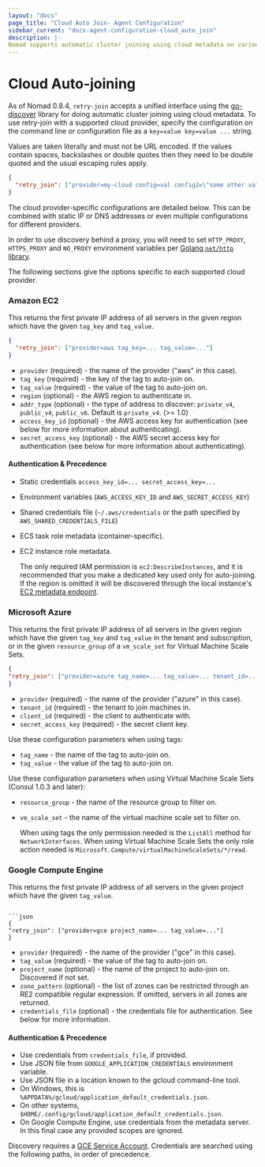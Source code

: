 ```yaml
---
layout: "docs"
page_title: "Cloud Auto Join- Agent Configuration"
sidebar_current: "docs-agent-configuration-cloud_auto_join"
description: |-
Nomad supports automatic cluster joining using cloud metadata on various providers.
---
```


# Cloud Auto-joining

As of Nomad 0.8.4, `retry-join` accepts a unified interface using the
[go-discover](https://github.com/hashicorp/go-discover) library for doing
automatic cluster joining using cloud metadata. To use retry-join with a
supported cloud provider, specify the configuration on the command line or
configuration file as a `key=value key=value ...` string.

Values are taken literally and must not be URL
encoded. If the values contain spaces, backslashes or double quotes then
they need to be double quoted and the usual escaping rules apply.

```json
{
  "retry_join": ["provider=my-cloud config=val config2=\"some other val\" ..."]
}
```

The cloud provider-specific configurations are detailed below. This can be
combined with static IP or DNS addresses or even multiple configurations
for different providers.

In order to use discovery behind a proxy, you will need to set
`HTTP_PROXY`, `HTTPS_PROXY` and `NO_PROXY` environment variables per
[Golang `net/http` library](https://golang.org/pkg/net/http/#ProxyFromEnvironment).

The following sections give the options specific to each supported cloud
provider.

### Amazon EC2

This returns the first private IP address of all servers in the given
region which have the given `tag_key` and `tag_value`.


```json
{
  "retry_join": ["provider=aws tag_key=... tag_value=..."]
}
```

- `provider` (required) - the name of the provider ("aws" in this case).
- `tag_key` (required) - the key of the tag to auto-join on.
- `tag_value` (required) - the value of the tag to auto-join on.
- `region` (optional) - the AWS region to authenticate in.
- `addr_type` (optional) - the type of address to discover: `private_v4`, `public_v4`, `public_v6`. Default is `private_v4`. (>= 1.0)
- `access_key_id` (optional) - the AWS access key for authentication (see below for more information about authenticating).
- `secret_access_key` (optional) - the AWS secret access key for authentication (see below for more information about authenticating).

#### Authentication &amp; Precedence

- Static credentials `access_key_id=... secret_access_key=...`
- Environment variables (`AWS_ACCESS_KEY_ID` and `AWS_SECRET_ACCESS_KEY`)
- Shared credentials file (`~/.aws/credentials` or the path specified by `AWS_SHARED_CREDENTIALS_FILE`)
- ECS task role metadata (container-specific).
- EC2 instance role metadata.

  The only required IAM permission is `ec2:DescribeInstances`, and it is
  recommended that you make a dedicated key used only for auto-joining. If the
  region is omitted it will be discovered through the local instance's [EC2
  metadata
  endpoint](http://docs.aws.amazon.com/AWSEC2/latest/UserGuide/instance-identity-documents.html).

### Microsoft Azure

  This returns the first private IP address of all servers in the given region
  which have the given `tag_key` and `tag_value` in the tenant and subscription, or in
  the given `resource_group` of a `vm_scale_set` for Virtual Machine Scale Sets.


  ```json
{
  "retry_join": ["provider=azure tag_name=... tag_value=... tenant_id=... client_id=... subscription_id=... secret_access_key=..."]
}
```

- `provider` (required) - the name of the provider ("azure" in this case).
- `tenant_id` (required) - the tenant to join machines in.
- `client_id` (required) - the client to authenticate with.
- `secret_access_key` (required) - the secret client key.

Use these configuration parameters when using tags:
- `tag_name` - the name of the tag to auto-join on.
- `tag_value` - the value of the tag to auto-join on.

Use these configuration parameters when using Virtual Machine Scale Sets (Consul 1.0.3 and later):
- `resource_group` - the name of the resource group to filter on.
- `vm_scale_set` - the name of the virtual machine scale set to filter on.

    When using tags the only permission needed is the `ListAll` method for `NetworkInterfaces`. When using
    Virtual Machine Scale Sets the only role action needed is `Microsoft.Compute/virtualMachineScaleSets/*/read`.

### Google Compute Engine

This returns the first private IP address of all servers in the given
project which have the given `tag_value`.
```

```json
{
"retry_join": ["provider=gce project_name=... tag_value=..."]
}
```

- `provider` (required) - the name of the provider ("gce" in this case).
- `tag_value` (required) - the value of the tag to auto-join on.
- `project_name` (optional) - the name of the project to auto-join on. Discovered if not set.
- `zone_pattern` (optional) - the list of zones can be restricted through an RE2 compatible regular expression. If omitted, servers in all zones are returned.
- `credentials_file` (optional) - the credentials file for authentication. See below for more information.

#### Authentication &amp; Precedence

- Use credentials from `credentials_file`, if provided.
- Use JSON file from `GOOGLE_APPLICATION_CREDENTIALS` environment variable.
- Use JSON file in a location known to the gcloud command-line tool.
- On Windows, this is `%APPDATA%/gcloud/application_default_credentials.json`.
- On other systems, `$HOME/.config/gcloud/application_default_credentials.json`.
- On Google Compute Engine, use credentials from the metadata
server. In this final case any provided scopes are ignored.

Discovery requires a [GCE Service
Account](https://cloud.google.com/compute/docs/access/service-accounts).
Credentials are searched using the following paths, in order of precedence.


